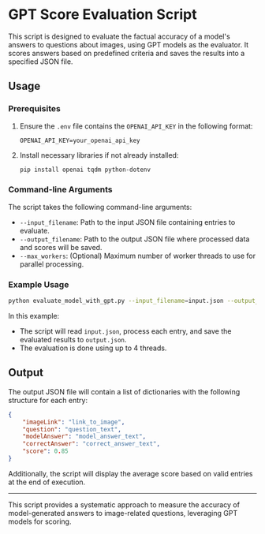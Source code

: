 
# GPT Score Evaluation Script

This script is designed to evaluate the factual accuracy of a model's answers to questions about images, using GPT models as the evaluator. It scores answers based on predefined criteria and saves the results into a specified JSON file.

## Usage

### Prerequisites

1. Ensure the `.env` file contains the `OPENAI_API_KEY` in the following format:
   ```
   OPENAI_API_KEY=your_openai_api_key
   ```
2. Install necessary libraries if not already installed:
   ```bash
   pip install openai tqdm python-dotenv
   ```

### Command-line Arguments

The script takes the following command-line arguments:

- `--input_filename`: Path to the input JSON file containing entries to evaluate.
- `--output_filename`: Path to the output JSON file where processed data and scores will be saved.
- `--max_workers`: (Optional) Maximum number of worker threads to use for parallel processing.

### Example Usage

```bash
python evaluate_model_with_gpt.py --input_filename=input.json --output_filename=output.json --max_workers=4
```

In this example:
- The script will read `input.json`, process each entry, and save the evaluated results to `output.json`.
- The evaluation is done using up to 4 threads.

## Output

The output JSON file will contain a list of dictionaries with the following structure for each entry:

```json
{
    "imageLink": "link_to_image",
    "question": "question_text",
    "modelAnswer": "model_answer_text",
    "correctAnswer": "correct_answer_text",
    "score": 0.85
}
```

Additionally, the script will display the average score based on valid entries at the end of execution.

---

This script provides a systematic approach to measure the accuracy of model-generated answers to image-related questions, leveraging GPT models for scoring.

